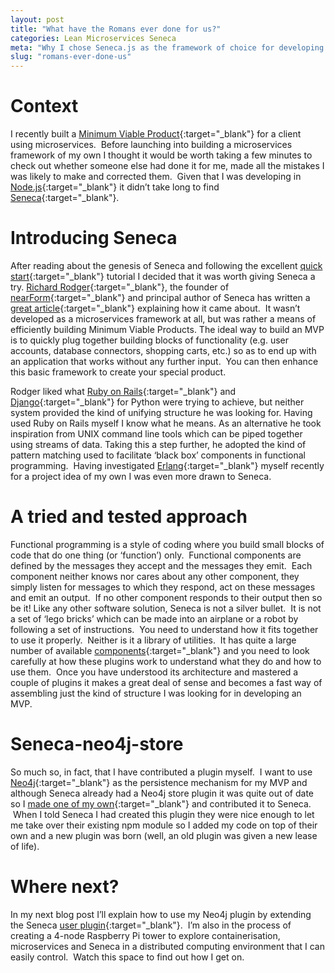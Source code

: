 ```yaml
---
layout: post
title: "What have the Romans ever done for us?"
categories: Lean Microservices Seneca
meta: "Why I chose Seneca.js as the framework of choice for developing Minimum Viable Products in Node.js using microservices."
slug: "romans-ever-done-us"
---
```

# Context
I recently built a [Minimum Viable Product](http://steveblank.com/2013/07/22/an-mvp-is-not-a-cheaper-product-its-about-smart-learning/){:target="_blank"} for a client using microservices.  Before launching into building a microservices framework of my own I thought it would be worth taking a few minutes to check out whether someone else had done it for me, made all the mistakes I was likely to make and corrected them.  Given that I was developing in [Node.js](https://nodejs.org/){:target="_blank"} it didn’t take long to find [Seneca](http://senecajs.org/){:target="_blank"}. 

# Introducing Seneca
After reading about the genesis of Seneca and following the excellent [quick start](http://senecajs.org/get-started/){:target="_blank"} tutorial I decided that it was worth giving Seneca a try. [Richard Rodger](http://www.richardrodger.com/){:target="_blank"}, the founder of [nearForm](http://nearform.com/){:target="_blank"} and principal author of Seneca has written a [great article](http://www.richardrodger.com/seneca-microservices-nodejs#.V3unmZMrJTZ){:target="_blank"} explaining how it came about.  It wasn’t developed as a microservices framework at all, but was rather a means of efficiently building Minimum Viable Products. The ideal way to build an MVP is to quickly plug together building blocks of functionality (e.g. user accounts, database connectors, shopping carts, etc.) so as to end up with an application that works without any further input.  You can then enhance this basic framework to create your special product.

Rodger liked what [Ruby on Rails](http://rubyonrails.org/){:target="_blank"} and [Django](https://www.djangoproject.com/){:target="_blank"} for Python were trying to achieve, but neither system provided the kind of unifying structure he was looking for. Having used Ruby on Rails myself I know what he means. As an alternative he took inspiration from UNIX command line tools which can be piped together using streams of data. Taking this a step further, he adopted the kind of pattern matching used to facilitate ‘black box’ components in functional programming.  Having investigated [Erlang](https://www.google.co.uk/url?sa=t&rct=j&q=&esrc=s&source=web&cd=1&cad=rja&uact=8&ved=0ahUKEwifzJ_SsdzNAhXKDcAKHSjkA-0QFggeMAA&url=https%3A%2F%2Fwww.erlang.org%2F&usg=AFQjCNEw1PHrMwtBtmHJZg6ocAMjJPsJLA&sig2=U8mKn8zES5CFZil4e7k5mA){:target="_blank"} myself recently for a project idea of my own I was even more drawn to Seneca.
# A tried and tested approach
Functional programming is a style of coding where you build small blocks of code that do one thing (or ‘function’) only.  Functional components are defined by the messages they accept and the messages they emit.  Each component neither knows nor cares about any other component, they simply listen for messages to which they respond, act on these messages and emit an output.  If no other component responds to their output then so be it! Like any other software solution, Seneca is not a silver bullet.  It is not a set of ‘lego bricks’ which can be made into an airplane or a robot by following a set of instructions.  You need to understand how it fits together to use it properly.  Neither is it a library of utilities.  It has quite a large number of available [components](http://senecajs.org/plugins/){:target="_blank"} and you need to look carefully at how these plugins work to understand what they do and how to use them.  Once you have understood its architecture and mastered a couple of plugins it makes a great deal of sense and becomes a fast way of assembling just the kind of structure I was looking for in developing an MVP. 
# Seneca-neo4j-store
So much so, in fact, that I have contributed a plugin myself.  I want to use [Neo4j](https://neo4j.com/){:target="_blank"} as the persistence mechanism for my MVP and although Seneca already had a Neo4j store plugin it was quite out of date so I [made one of my own](https://www.npmjs.com/package/seneca-neo4j-store){:target="_blank"} and contributed it to Seneca.  When I told Seneca I had created this plugin they were nice enough to let me take over their existing npm module so I added my code on top of their own and a new plugin was born (well, an old plugin was given a new lease of life). 
# Where next?
In my next blog post I’ll explain how to use my Neo4j plugin by extending the Seneca [user plugin](https://npmjs.org/package/seneca-user){:target="_blank"}.  I’m also in the process of creating a 4-node Raspberry Pi tower to explore containerisation, microservices and Seneca in a distributed computing environment that I can easily control.  Watch this space to find out how I get on.